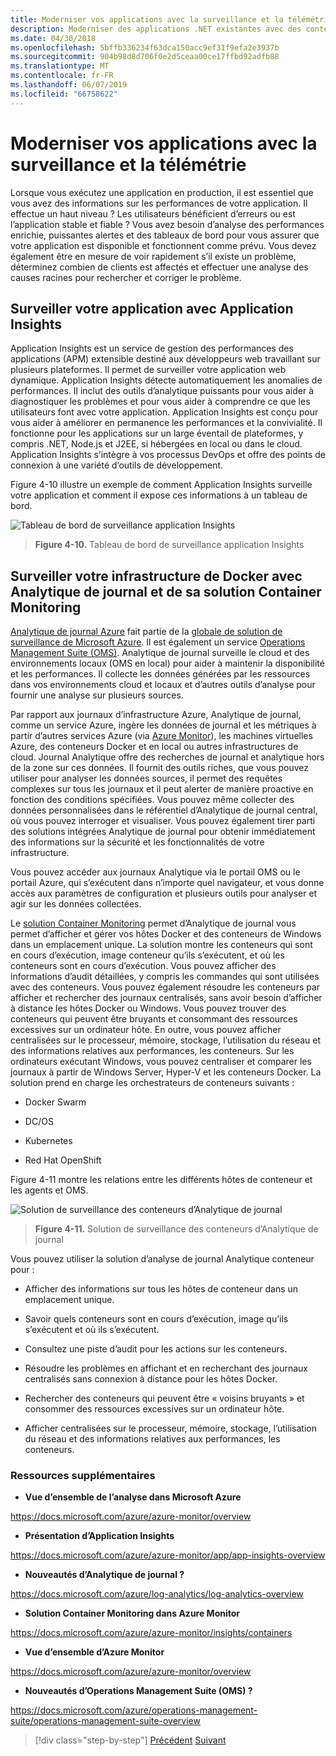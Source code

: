 ```yaml
---
title: Moderniser vos applications avec la surveillance et la télémétrie
description: Moderniser des applications .NET existantes avec des conteneurs de Cloud Azure et Windows | Moderniser vos applications avec la surveillance et télémétrie
ms.date: 04/30/2018
ms.openlocfilehash: 5bffb336234f63dca150acc9ef31f9efa2e3937b
ms.sourcegitcommit: 904b98d8d706f0e2d5ceaa00ce17ffbd92adfb88
ms.translationtype: MT
ms.contentlocale: fr-FR
ms.lasthandoff: 06/07/2019
ms.locfileid: "66758622"
---
```

# <a name="modernize-your-apps-with-monitoring-and-telemetry"></a>Moderniser vos applications avec la surveillance et la télémétrie

Lorsque vous exécutez une application en production, il est essentiel que vous avez des informations sur les performances de votre application. Il effectue un haut niveau ? Les utilisateurs bénéficient d’erreurs ou est l’application stable et fiable ? Vous avez besoin d’analyse des performances enrichie, puissantes alertes et des tableaux de bord pour vous assurer que votre application est disponible et fonctionnent comme prévu. Vous devez également être en mesure de voir rapidement s’il existe un problème, déterminez combien de clients est affectés et effectuer une analyse des causes racines pour rechercher et corriger le problème.

## <a name="monitor-your-application-with-application-insights"></a>Surveiller votre application avec Application Insights

Application Insights est un service de gestion des performances des applications (APM) extensible destiné aux développeurs web travaillant sur plusieurs plateformes. Il permet de surveiller votre application web dynamique. Application Insights détecte automatiquement les anomalies de performances. Il inclut des outils d’analytique puissants pour vous aider à diagnostiquer les problèmes et pour vous aider à comprendre ce que les utilisateurs font avec votre application. Application Insights est conçu pour vous aider à améliorer en permanence les performances et la convivialité. Il fonctionne pour les applications sur un large éventail de plateformes, y compris .NET, Node.js et J2EE, si hébergées en local ou dans le cloud. Application Insights s’intègre à vos processus DevOps et offre des points de connexion à une variété d’outils de développement.

Figure 4-10 illustre un exemple de comment Application Insights surveille votre application et comment il expose ces informations à un tableau de bord.

![Tableau de bord de surveillance application Insights](./media/image10.png)

> **Figure 4-10.** Tableau de bord de surveillance application Insights

## <a name="monitor-your-docker-infrastructure-with-log-analytics-and-its-container-monitoring-solution"></a>Surveiller votre infrastructure de Docker avec Analytique de journal et de sa solution Container Monitoring

[Analytique de journal Azure](https://docs.microsoft.com/azure/log-analytics/log-analytics-overview) fait partie de la [globale de solution de surveillance de Microsoft Azure](https://docs.microsoft.com/azure/monitoring-and-diagnostics/monitoring-overview). Il est également un service [Operations Management Suite (OMS)](https://docs.microsoft.com/azure/operations-management-suite/operations-management-suite-overview). Analytique de journal surveille le cloud et des environnements locaux (OMS en local) pour aider à maintenir la disponibilité et les performances. Il collecte les données générées par les ressources dans vos environnements cloud et locaux et d’autres outils d’analyse pour fournir une analyse sur plusieurs sources.

Par rapport aux journaux d’infrastructure Azure, Analytique de journal, comme un service Azure, ingère les données de journal et les métriques à partir d’autres services Azure (via [Azure Monitor](https://docs.microsoft.com/azure/monitoring-and-diagnostics/monitoring-overview-azure-monitor)), les machines virtuelles Azure, des conteneurs Docker et en local ou autres infrastructures de cloud. Journal Analytique offre des recherches de journal et analytique hors de la zone sur ces données. Il fournit des outils riches, que vous pouvez utiliser pour analyser les données sources, il permet des requêtes complexes sur tous les journaux et il peut alerter de manière proactive en fonction des conditions spécifiées. Vous pouvez même collecter des données personnalisées dans le référentiel d’Analytique de journal central, où vous pouvez interroger et visualiser. Vous pouvez également tirer parti des solutions intégrées Analytique de journal pour obtenir immédiatement des informations sur la sécurité et les fonctionnalités de votre infrastructure.

Vous pouvez accéder aux journaux Analytique via le portail OMS ou le portail Azure, qui s’exécutent dans n’importe quel navigateur, et vous donne accès aux paramètres de configuration et plusieurs outils pour analyser et agir sur les données collectées.

Le [solution Container Monitoring](https://docs.microsoft.com/azure/log-analytics/log-analytics-containers) permet d’Analytique de journal vous permet d’afficher et gérer vos hôtes Docker et des conteneurs de Windows dans un emplacement unique. La solution montre les conteneurs qui sont en cours d’exécution, image conteneur qu’ils s’exécutent, et où les conteneurs sont en cours d’exécution. Vous pouvez afficher des informations d’audit détaillées, y compris les commandes qui sont utilisées avec des conteneurs. Vous pouvez également résoudre les conteneurs par afficher et rechercher des journaux centralisés, sans avoir besoin d’afficher à distance les hôtes Docker ou Windows. Vous pouvez trouver des conteneurs qui peuvent être bruyants et consommant des ressources excessives sur un ordinateur hôte. En outre, vous pouvez afficher centralisées sur le processeur, mémoire, stockage, l’utilisation du réseau et des informations relatives aux performances, les conteneurs. Sur les ordinateurs exécutant Windows, vous pouvez centraliser et comparer les journaux à partir de Windows Server, Hyper-V et les conteneurs Docker. La solution prend en charge les orchestrateurs de conteneurs suivants :

- Docker Swarm

- DC/OS

- Kubernetes

- Red Hat OpenShift

Figure 4-11 montre les relations entre les différents hôtes de conteneur et les agents et OMS.

![Solution de surveillance des conteneurs d’Analytique de journal](./media/image11.png)

> **Figure 4-11.** Solution de surveillance des conteneurs d’Analytique de journal

Vous pouvez utiliser la solution d’analyse de journal Analytique conteneur pour :

- Afficher des informations sur tous les hôtes de conteneur dans un emplacement unique.

- Savoir quels conteneurs sont en cours d’exécution, image qu’ils s’exécutent et où ils s’exécutent.

- Consultez une piste d’audit pour les actions sur les conteneurs.

- Résoudre les problèmes en affichant et en recherchant des journaux centralisés sans connexion à distance pour les hôtes Docker.

- Rechercher des conteneurs qui peuvent être « voisins bruyants » et consommer des ressources excessives sur un ordinateur hôte.

- Afficher centralisées sur le processeur, mémoire, stockage, l’utilisation du réseau et des informations relatives aux performances, les conteneurs.

### <a name="additional-resources"></a>Ressources supplémentaires

- **Vue d’ensemble de l’analyse dans Microsoft Azure**

<https://docs.microsoft.com/azure/azure-monitor/overview>

- **Présentation d’Application Insights**

<https://docs.microsoft.com/azure/azure-monitor/app/app-insights-overview>

- **Nouveautés d’Analytique de journal ?**

<https://docs.microsoft.com/azure/log-analytics/log-analytics-overview>

- **Solution Container Monitoring dans Azure Monitor**

<https://docs.microsoft.com/azure/azure-monitor/insights/containers>

- **Vue d’ensemble d’Azure Monitor**

<https://docs.microsoft.com/azure/azure-monitor/overview>

- **Nouveautés d’Operations Management Suite (OMS) ?**

<https://docs.microsoft.com/azure/operations-management-suite/operations-management-suite-overview>

>[!div class="step-by-step"]
>[Précédent](build-resilient-services-ready-for-the-cloud-embrace-transient-failures-in-the-cloud.md)
>[Suivant](modernize-your-apps-lifecycle-with-ci-cd-pipelines-and-devops-tools-in-the-cloud.md)
